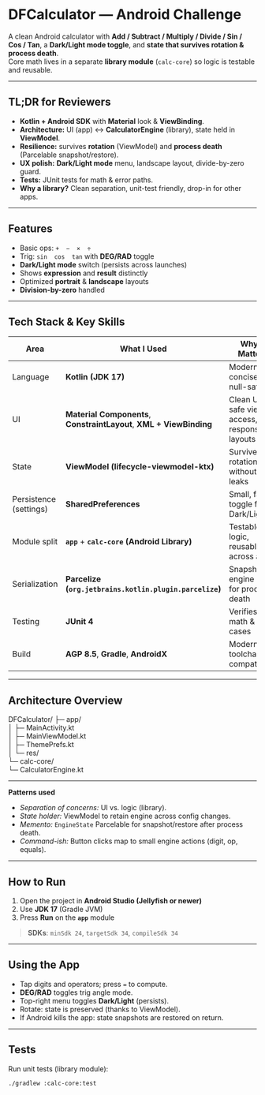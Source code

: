 # DFCalculator — Android Challenge

A clean Android calculator with **Add / Subtract / Multiply / Divide / Sin / Cos / Tan**, a **Dark/Light mode toggle**, and **state that survives rotation & process death**.  
Core math lives in a separate **library module** (`calc-core`) so logic is testable and reusable.

---

## TL;DR for Reviewers

- **Kotlin + Android SDK** with **Material** look & **ViewBinding**.
- **Architecture:** UI (app) ↔ **CalculatorEngine** (library), state held in **ViewModel**.
- **Resilience:** survives **rotation** (ViewModel) and **process death** (Parcelable snapshot/restore).
- **UX polish:** **Dark/Light mode** menu, landscape layout, divide-by-zero guard.
- **Tests:** JUnit tests for math & error paths.
- **Why a library?** Clean separation, unit-test friendly, drop-in for other apps.

---

## Features

- Basic ops: `+  −  ×  ÷`
- Trig: `sin  cos  tan` with **DEG/RAD** toggle  
- **Dark/Light mode** switch (persists across launches)  
- Shows **expression** and **result** distinctly  
- Optimized **portrait** & **landscape** layouts  
- **Division-by-zero** handled 

---

## Tech Stack & Key Skills

| Area | What I Used | Why It Matters |
|---|---|---|
| Language | **Kotlin (JDK 17)** | Modern, concise, null-safety |
| UI | **Material Components**, **ConstraintLayout**, **XML + ViewBinding** | Clean UI, safe view access, responsive layouts |
| State | **ViewModel (lifecycle-viewmodel-ktx)** | Survives rotation without leaks |
| Persistence (settings) | **SharedPreferences** | Small, fast toggle for Dark/Light |
| Module split | **`app`** + **`calc-core` (Android Library)** | Testable logic, reusable across apps |
| Serialization | **Parcelize (`org.jetbrains.kotlin.plugin.parcelize`)** | Snapshot engine state for process death |
| Testing | **JUnit 4** | Verifies core math & edge cases |
| Build | **AGP 8.5**, **Gradle**, **AndroidX** | Modern toolchain compatibility |

---

## Architecture Overview
DFCalculator/
├─ app/                        
│  ├─ MainActivity.kt           
│  ├─ MainViewModel.kt          
│  ├─ ThemePrefs.kt             
│  └─ res/                     
└─ calc-core/                  
   └─ CalculatorEngine.kt       

------------------------------------------

**Patterns used**
- *Separation of concerns:* UI vs. logic (library).
- *State holder:* ViewModel to retain engine across config changes.
- *Memento:* `EngineState` Parcelable for snapshot/restore after process death.
- *Command-ish:* Button clicks map to small engine actions (digit, op, equals).

---

## How to Run

1. Open the project in **Android Studio (Jellyfish or newer)**  
2. Use **JDK 17** (Gradle JVM)  
3. Press **Run** on the **`app`** module

> **SDKs**: `minSdk 24`, `targetSdk 34`, `compileSdk 34`

---

## Using the App

- Tap digits and operators; press `=` to compute.  
- **DEG/RAD** toggles trig angle mode.  
- Top-right menu toggles **Dark/Light** (persists).  
- Rotate: state is preserved (thanks to ViewModel).  
- If Android kills the app: state snapshots are restored on return.

---

## Tests

Run unit tests (library module):

```bash
./gradlew :calc-core:test



